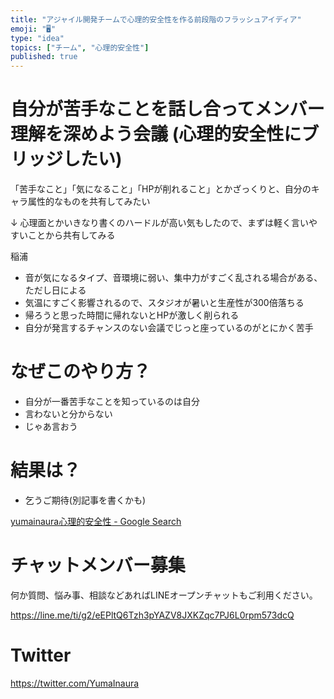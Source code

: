 ```yaml
---
title: "アジャイル開発チームで心理的安全性を作る前段階のフラッシュアイディア"
emoji: "🖥"
type: "idea"
topics: ["チーム", "心理的安全性"]
published: true
---
```


# 自分が苦手なことを話し合ってメンバー理解を深めよう会議 (心理的安全性にブリッジしたい)

「苦手なこと」「気になること」「HPが削れること」とかざっくりと、自分のキャラ属性的なものを共有してみたい

↓ 心理面とかいきなり書くのハードルが高い気もしたので、まずは軽く言いやすいことから共有してみる

稲浦

- 音が気になるタイプ、音環境に弱い、集中力がすごく乱される場合がある、ただし日による
- 気温にすごく影響されるので、スタジオが暑いと生産性が300倍落ちる
- 帰ろうと思った時間に帰れないとHPが激しく削られる
- 自分が発言するチャンスのない会議でじっと座っているのがとにかく苦手

# なぜこのやり方？

- 自分が一番苦手なことを知っているのは自分
- 言わないと分からない
- じゃあ言おう

# 結果は？

- 乞うご期待(別記事を書くかも)

[yumainaura心理的安全性 - Google Search](https://www.google.co.jp/search?q=yumainaura%E5%BF%83%E7%90%86%E7%9A%84%E5%AE%89%E5%85%A8%E6%80%A7&oq=yumainaura%E5%BF%83%E7%90%86%E7%9A%84%E5%AE%89%E5%85%A8%E6%80%A7&aqs=chrome..69i57.3237j1j7&sourceid=chrome&ie=UTF-8)









<!-- Update From Qiita API -->

# チャットメンバー募集


何か質問、悩み事、相談などあればLINEオープンチャットもご利用ください。

https://line.me/ti/g2/eEPltQ6Tzh3pYAZV8JXKZqc7PJ6L0rpm573dcQ





# Twitter


https://twitter.com/YumaInaura


<!-- Update From Qiita API -->


